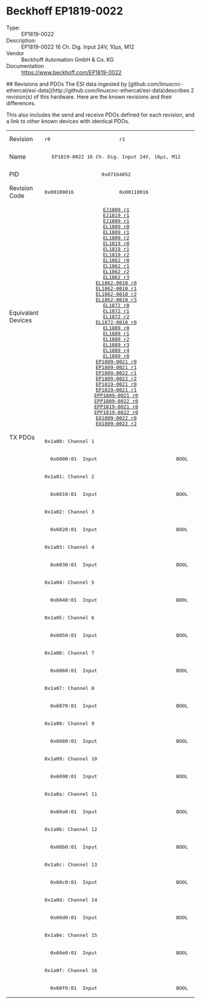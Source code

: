 #  Beckhoff EP1819-0022

<dl>
  <dt>Type:</dt><dd>EP1819-0022</dd>
  <dt>Description:</dt><dd>EP1819-0022 16 Ch. Dig. Input 24V, 10µs, M12</dd>
  <dt>Vendor</dt><dd>Beckhoff Automation GmbH & Co. KG</dd>
  <dt>Documentation</dt><dd><a href="https://www.beckhoff.com/EP1819-0022">https://www.beckhoff.com/EP1819-0022</a></dd>
</dl>
## Revisions and PDOs
The ESI data ingested by [github.com/linuxcnc-ethercat/esi-data](http://github.com/linuxcnc-ethercat/esi-data)describes 2 revision(s) of this hardware.  Here are the known revisions and their differences.

This also includes the send and receive PDOs defined for each revision, and a link to other known devices with identical PDOs.

<table>
<tr >
<td class="first">Revision</td>
<td ><pre>r0</pre></td>
<td ><pre>r1</pre></td>
</tr>
<tr >
<td class="first">Name</td>
<td  colspan=2 align="center"><pre>EP1819-0022 16 Ch. Dig. Input 24V, 10µs, M12</pre></td>
</tr>
<tr >
<td class="first">PID</td>
<td  colspan=2 align="center"><pre>0x071b4052</pre></td>
</tr>
<tr >
<td class="first">Revision Code</td>
<td ><pre>0x00100016</pre></td>
<td ><pre>0x00110016</pre></td>
</tr>
<tr >
<td class="first">Equivalant Devices</td>
<td  colspan=2 align="center"><pre><a href="EJ1809">EJ1809 r1</a><br/><a href="EJ1819">EJ1819 r1</a><br/><a href="EJ1889">EJ1889 r1</a><br/><a href="EL1809">EL1809 r0</a><br/><a href="EL1809">EL1809 r1</a><br/><a href="EL1809">EL1809 r2</a><br/><a href="EL1819">EL1819 r0</a><br/><a href="EL1819">EL1819 r1</a><br/><a href="EL1819">EL1819 r2</a><br/><a href="EL1862">EL1862 r0</a><br/><a href="EL1862">EL1862 r1</a><br/><a href="EL1862">EL1862 r2</a><br/><a href="EL1862">EL1862 r3</a><br/><a href="EL1862-0010">EL1862-0010 r0</a><br/><a href="EL1862-0010">EL1862-0010 r1</a><br/><a href="EL1862-0010">EL1862-0010 r2</a><br/><a href="EL1862-0010">EL1862-0010 r3</a><br/><a href="EL1872">EL1872 r0</a><br/><a href="EL1872">EL1872 r1</a><br/><a href="EL1872">EL1872 r2</a><br/><a href="EL1872-0010">EL1872-0010 r0</a><br/><a href="EL1889">EL1889 r0</a><br/><a href="EL1889">EL1889 r1</a><br/><a href="EL1889">EL1889 r2</a><br/><a href="EL1889">EL1889 r3</a><br/><a href="EL1889">EL1889 r4</a><br/><a href="EL1899">EL1899 r0</a><br/><a href="EP1809-0021">EP1809-0021 r0</a><br/><a href="EP1809-0021">EP1809-0021 r1</a><br/><a href="EP1809-0022">EP1809-0022 r1</a><br/><a href="EP1809-0022">EP1809-0022 r2</a><br/><a href="EP1819-0021">EP1819-0021 r0</a><br/><a href="EP1819-0021">EP1819-0021 r1</a><br/><a href="EPP1809-0021">EPP1809-0021 r0</a><br/><a href="EPP1809-0022">EPP1809-0022 r0</a><br/><a href="EPP1819-0021">EPP1819-0021 r0</a><br/><a href="EPP1819-0022">EPP1819-0022 r0</a><br/><a href="EQ1809-0022">EQ1809-0022 r0</a><br/><a href="EQ1809-0022">EQ1809-0022 r2</a></pre></td>
</tr>
<tr class="txpdo pdosection">
<td class="first" rowspan=32 valign=top>TX PDOs</td>
<td colspan=2 align="left"><pre>0x1a00: Channel 1</pre></td>
<td></td>
</tr>
<tr class="txpdo">
<td  colspan=2 align="left"><pre>  0x6000:01  Input                           BOOL</pre></td>
</tr>
<tr class="txpdo pdosection">
<td  colspan=2 align="left"><pre>0x1a01: Channel 2</pre></td>
</tr>
<tr class="txpdo">
<td  colspan=2 align="left"><pre>  0x6010:01  Input                           BOOL</pre></td>
</tr>
<tr class="txpdo pdosection">
<td  colspan=2 align="left"><pre>0x1a02: Channel 3</pre></td>
</tr>
<tr class="txpdo">
<td  colspan=2 align="left"><pre>  0x6020:01  Input                           BOOL</pre></td>
</tr>
<tr class="txpdo pdosection">
<td  colspan=2 align="left"><pre>0x1a03: Channel 4</pre></td>
</tr>
<tr class="txpdo">
<td  colspan=2 align="left"><pre>  0x6030:01  Input                           BOOL</pre></td>
</tr>
<tr class="txpdo pdosection">
<td  colspan=2 align="left"><pre>0x1a04: Channel 5</pre></td>
</tr>
<tr class="txpdo">
<td  colspan=2 align="left"><pre>  0x6040:01  Input                           BOOL</pre></td>
</tr>
<tr class="txpdo pdosection">
<td  colspan=2 align="left"><pre>0x1a05: Channel 6</pre></td>
</tr>
<tr class="txpdo">
<td  colspan=2 align="left"><pre>  0x6050:01  Input                           BOOL</pre></td>
</tr>
<tr class="txpdo pdosection">
<td  colspan=2 align="left"><pre>0x1a06: Channel 7</pre></td>
</tr>
<tr class="txpdo">
<td  colspan=2 align="left"><pre>  0x6060:01  Input                           BOOL</pre></td>
</tr>
<tr class="txpdo pdosection">
<td  colspan=2 align="left"><pre>0x1a07: Channel 8</pre></td>
</tr>
<tr class="txpdo">
<td  colspan=2 align="left"><pre>  0x6070:01  Input                           BOOL</pre></td>
</tr>
<tr class="txpdo pdosection">
<td  colspan=2 align="left"><pre>0x1a08: Channel 9</pre></td>
</tr>
<tr class="txpdo">
<td  colspan=2 align="left"><pre>  0x6080:01  Input                           BOOL</pre></td>
</tr>
<tr class="txpdo pdosection">
<td  colspan=2 align="left"><pre>0x1a09: Channel 10</pre></td>
</tr>
<tr class="txpdo">
<td  colspan=2 align="left"><pre>  0x6090:01  Input                           BOOL</pre></td>
</tr>
<tr class="txpdo pdosection">
<td  colspan=2 align="left"><pre>0x1a0a: Channel 11</pre></td>
</tr>
<tr class="txpdo">
<td  colspan=2 align="left"><pre>  0x60a0:01  Input                           BOOL</pre></td>
</tr>
<tr class="txpdo pdosection">
<td  colspan=2 align="left"><pre>0x1a0b: Channel 12</pre></td>
</tr>
<tr class="txpdo">
<td  colspan=2 align="left"><pre>  0x60b0:01  Input                           BOOL</pre></td>
</tr>
<tr class="txpdo pdosection">
<td  colspan=2 align="left"><pre>0x1a0c: Channel 13</pre></td>
</tr>
<tr class="txpdo">
<td  colspan=2 align="left"><pre>  0x60c0:01  Input                           BOOL</pre></td>
</tr>
<tr class="txpdo pdosection">
<td  colspan=2 align="left"><pre>0x1a0d: Channel 14</pre></td>
</tr>
<tr class="txpdo">
<td  colspan=2 align="left"><pre>  0x60d0:01  Input                           BOOL</pre></td>
</tr>
<tr class="txpdo pdosection">
<td  colspan=2 align="left"><pre>0x1a0e: Channel 15</pre></td>
</tr>
<tr class="txpdo">
<td  colspan=2 align="left"><pre>  0x60e0:01  Input                           BOOL</pre></td>
</tr>
<tr class="txpdo pdosection">
<td  colspan=2 align="left"><pre>0x1a0f: Channel 16</pre></td>
</tr>
<tr class="txpdo">
<td  colspan=2 align="left"><pre>  0x60f0:01  Input                           BOOL</pre></td>
</tr>
</table>
